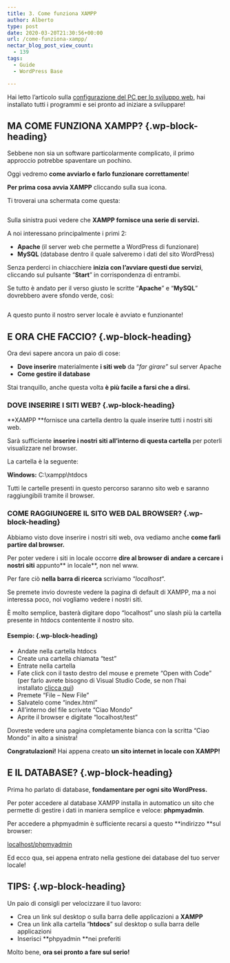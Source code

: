 ```yaml
---
title: 3. Come funziona XAMPP
author: Alberto
type: post
date: 2020-03-20T21:30:56+00:00
url: /come-funziona-xampp/
nectar_blog_post_view_count:
  - 139
tags:
  - Guide
  - WordPress Base

---
```

Hai letto l’articolo sulla [configurazione del PC per lo sviluppo web][1], hai installato tutti i programmi e sei pronto ad iniziare a sviluppare!

## MA COME FUNZIONA XAMPP? {.wp-block-heading}

Sebbene non sia un software particolarmente complicato, il primo approccio potrebbe spaventare un pochino.

Oggi vedremo&nbsp;**come avviarlo e farlo funzionare correttamente**!

**Per prima cosa avvia XAMPP**&nbsp;cliccando sulla sua icona.

Ti troverai una schermata come questa:<figure class="wp-block-image size-full">

<img decoding="async" src="https://albertoreineri.it/wp-content/uploads/2022/03/image-2-1.png" alt="" class="wp-image-392" /> </figure>

Sulla sinistra puoi vedere che&nbsp;**XAMPP fornisce una serie di servizi.**

A noi interessano principalmente i primi 2:

  * **Apache&nbsp;**(il server web che permette a WordPress di funzionare)
  * **MySQL&nbsp;**(database dentro il quale salveremo i dati del sito WordPress)

Senza perderci in chiacchiere&nbsp;**inizia con l’avviare questi due servizi**, cliccando sul pulsante “**Start**” in corrispondenza di entrambi.

Se tutto è andato per il verso giusto le scritte “**Apache**” e “**MySQL**” dovrebbero avere sfondo verde, così:<figure class="wp-block-image size-full">

<img decoding="async" src="https://albertoreineri.it/wp-content/uploads/2022/03/image-3-1-1.png" alt="" class="wp-image-394" /> </figure>

A questo punto il nostro server locale è avviato e funzionante!

## E ORA CHE FACCIO? {.wp-block-heading}

Ora devi sapere ancora un paio di cose:

  * **Dove inserire**&nbsp;materialmente&nbsp;**i siti web**&nbsp;da “_far girare_” sul server Apache
  * **Come gestire il database**

Stai tranquillo, anche questa volta&nbsp;**è più facile a farsi che a dirsi.**

### DOVE INSERIRE I SITI WEB? {.wp-block-heading}

**XAMPP&nbsp;**fornisce una cartella dentro la quale inserire tutti i nostri siti web.

Sarà sufficiente&nbsp;**inserire i nostri siti all’interno di questa cartella**&nbsp;per poterli visualizzare nel browser.

La cartella è la seguente:

**Windows:**&nbsp;C:\xampp\htdocs

Tutti le cartelle presenti in questo percorso saranno sito web e saranno raggiungibili tramite il browser.

### COME RAGGIUNGERE IL SITO WEB DAL BROWSER? {.wp-block-heading}

Abbiamo visto dove inserire i nostri siti web, ova vediamo anche&nbsp;**come farli partire dal browser.**

Per poter vedere i siti in locale occorre&nbsp;**dire al browser di andare a cercare i nostri siti**&nbsp;appunto**&nbsp;in locale**, non nel www.

Per fare ciò&nbsp;**nella barra di ricerca**&nbsp;scriviamo “_localhost_“.

Se premete invio dovreste vedere la pagina di default di XAMPP, ma a noi interessa poco, noi vogliamo vedere i nostri siti.

È molto semplice, basterà digitare dopo “localhost” uno slash più la cartella presente in htdocs contentente il nostro sito.

#### Esempio: {.wp-block-heading}

  * Andate nella cartella htdocs
  * Create una cartella chiamata “test”
  * Entrate nella cartella
  * Fate click con il tasto destro del mouse e premete “Open with Code” (per farlo avrete bisogno di Visual Studio Code, se non l’hai installato [clicca qui][1])
  * Premete “File – New File”
  * Salvatelo come “index.html”
  * All’interno del file scrivete “Ciao Mondo”
  * Aprite il browser e digitate “localhost/test”

Dovreste vedere una pagina completamente bianca con la scritta “Ciao Mondo” in alto a sinistra!

**Congratulazioni!**&nbsp;Hai appena creato&nbsp;**un sito internet in locale con XAMPP!**

## E IL DATABASE? {.wp-block-heading}

Prima ho parlato di database,&nbsp;**fondamentare per ogni sito WordPress.**

Per poter accedere al database XAMPP installa in automatico un sito che permette di gestire i dati in maniera semplice e veloce:&nbsp;**phpmyadmin**.

Per accedere a phpmyadmin è sufficiente recarsi a questo&nbsp;**indirizzo&nbsp;**sul browser:

[localhost/phpmyadmin][2]

Ed ecco qua, sei appena entrato nella gestione dei database del tuo server locale!

## TIPS: {.wp-block-heading}

Un paio di consigli per velocizzare il tuo lavoro:

  * Crea un link sul desktop o sulla barra delle applicazioni a&nbsp;**XAMPP**
  * Crea un link alla cartella “**htdocs**” sul desktop o sulla barra delle applicazioni
  * Inserisci&nbsp;**phpyadmin&nbsp;**nei preferiti

Molto bene,&nbsp;**ora sei pronto a fare sul serio!**

 [1]: https://albertoreineri.it/guide/configurare-il-pc-per-sviluppare-in-wordpress%ef%bf%bc/
 [2]: http://localhost/phpmyadmin/